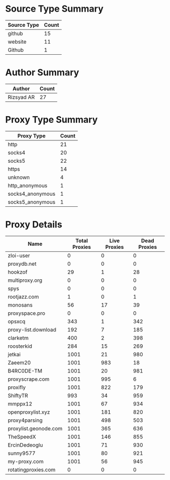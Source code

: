 # Source Type Summary

| Source Type | Count |
|-------------|-------|
| github | 15 |
| website | 11 |
| Github | 1 |


# Author Summary

| Author | Count |
|--------|-------|
| Rizsyad AR | 27 |


# Proxy Type Summary

| Proxy Type | Count |
|------------|-------|
| http | 21 |
| socks4 | 20 |
| socks5 | 22 |
| https | 14 |
| unknown | 4 |
| http_anonymous | 1 |
| socks4_anonymous | 1 |
| socks5_anonymous | 1 |


# Proxy Details

| Name | Total Proxies | Live Proxies | Dead Proxies |
|------|---------------|--------------|---------------|
| zloi-user | 0 | 0 | 0 |
| proxydb.net | 0 | 0 | 0 |
| hookzof | 29 | 1 | 28 |
| multiproxy.org | 0 | 0 | 0 |
| spys | 0 | 0 | 0 |
| rootjazz.com | 1 | 0 | 1 |
| monosans | 56 | 17 | 39 |
| proxyspace.pro | 0 | 0 | 0 |
| opsxcq | 343 | 1 | 342 |
| proxy-list.download | 192 | 7 | 185 |
| clarketm | 400 | 2 | 398 |
| roosterkid | 284 | 15 | 269 |
| jetkai | 1001 | 21 | 980 |
| Zaeem20 | 1001 | 983 | 18 |
| B4RC0DE-TM | 1001 | 20 | 981 |
| proxyscrape.com | 1001 | 995 | 6 |
| proxifly | 1001 | 822 | 179 |
| ShiftyTR | 993 | 34 | 959 |
| mmppx12 | 1001 | 67 | 934 |
| openproxylist.xyz | 1001 | 181 | 820 |
| proxy4parsing | 1001 | 498 | 503 |
| proxylist.geonode.com | 1001 | 365 | 636 |
| TheSpeedX | 1001 | 146 | 855 |
| ErcinDedeoglu | 1001 | 71 | 930 |
| sunny9577 | 1001 | 80 | 921 |
| my-proxy.com | 1001 | 56 | 945 |
| rotatingproxies.com | 0 | 0 | 0 |
